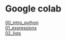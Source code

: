 # Google colab

[00_intro_python](https://colab.research.google.com/drive/1RDVWd9ms0f7VBBJCcjD_iWG5Z7BMKokV?usp=sharing) <br>
[01_expressions](https://colab.research.google.com/drive/12Xd9kmUkLaVerrUfewNZgrIYV1aNB1h5?usp=sharing) <br>
[02_lists](https://colab.research.google.com/drive/1gn-jpr5bLjuaEp_lgKwmiuwblYGmGZZe?usp=sharing) <br>
